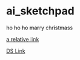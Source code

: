 # ai_sketchpad

ho ho ho marry christmass

[a relative link](index.html)

[DS Link](UCL%20-%20Course%20on%20RL%20by%20David%20Silver/Lecture%2030%20-%20Planning%20by%20Dynamic%20Programming/Planning%20by%20Dynamic%20Programming.html)
